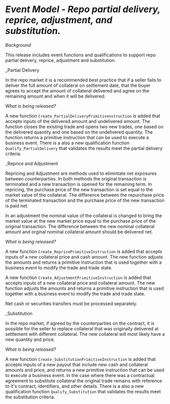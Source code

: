# _Event Model - Repo partial delivery, reprice, adjustment, and substitution._

_Background_

This release includes event functions and qualifications to support repo partial delivery, reprice, adjustment and substitution. 

_Partial Delivery

In the repo market it is a recommended best practice that if a seller fails to deliver the full amount of collateral
on settlement date, that the buyer agrees to accept the amount of collateral delivered and agree on the remaining amount and when
it will be delivered.

_What is being released?_

A new function `Create_PartialDeliveryPrimitivenstruction` is added that accepts inputs of the delivered amount and undelivered amount. 
The function closes the existing trade and opens two new trades, one based on the delivered quantity and one based on the undelivered
quantity. The function returns a primitive instruction that can be used to execute a business event. 
There is a also a new qualification function `Qualify_PartialDelivery` that validates the results meet the partial delivery criteria.

_Reprice and Adjustment

Repricing and Adjustment are methods used to elimintate net exposures between counterparties. In both methods the original transaction is terminated
and a new transaction is opened for the remaining term. In repricing, the purchase price of the new transaction is set equal to the market value of the
collateral. The difference between the repurchase price of the terminated transaction and the purchase price of the new transaction is paid net. 

In an adjustment the nominal value of the collateral is changed to bring the market value at the new market price equal to the purchase price of the 
original transaction. The difference between the new nominal collateral amount and orginal nominal collateral amount should be delivered net.
 

_What is being released?_

A new function `Create_RepricePrimitiveInstruction` is added that accepts inputs of a new collateral price and cash
amount. The new function adjusts the amounts and returns a primitive instruction that is used together with a business event to
modify the trade and trade state.

A new function `Create_AdjustmentPrimitiveInstruction` is added that accepts inputs of a new collateral price and collateral amount.
The new function adjusts the amounts and returns a primitive instruction that is used together with a business event to
modify the trade and trade state.

Net cash or securities transfers must be processed separately.

_Substitution

In the repo market, if agreed by the counterparties on the contract, it is possible for the seller to replace collateral that was originally
delivered at settlement with different collateral. The new collateral will most likely have a new quantity and price. 

_What is being released?_

A new function `Create_SubstitutionPrimitiveInstruction` is added that accepts inputs of a new payout that include new cash and collateral
amounts and price, and returns a new primitive instruction that can be used to execute a business event. In the case where
there was a contractual agreement to substitute collateral the original trade remains with reference to it's contract, identifiers, and 
other details. There is a also a new qualification function `Qualify_Substitution` that validates the results meet the substitution criteria.